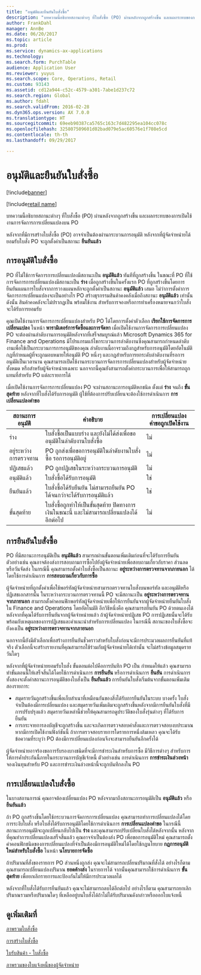 ```yaml
---
title: "อนุมัติและยืนยันใบสั่งซื้อ"
description: "บทความนี้อธิบายสถานะต่างๆ ที่ใบสั่งซื้อ (PO) ผ่านหลังจากถูกสร้างขึ้น และผลกระทบของการเปิดใช้งานการจัดการการเปลี่ยนแปลงบน PO"
author: FrankDahl
manager: AnnBe
ms.date: 06/20/2017
ms.topic: article
ms.prod: 
ms.service: dynamics-ax-applications
ms.technology: 
ms.search.form: PurchTable
audience: Application User
ms.reviewer: yuyus
ms.search.scope: Core, Operations, Retail
ms.custom: 93143
ms.assetid: cd12a944-c52c-4579-a301-7abe1d237c72
ms.search.region: Global
ms.author: fdahl
ms.search.validFrom: 2016-02-28
ms.dyn365.ops.version: AX 7.0.0
ms.translationtype: HT
ms.sourcegitcommit: 69eeb90387ca5765c163c7d482295ea104cc078c
ms.openlocfilehash: 325807509601d02bad079e5ac60576e1f708e5cd
ms.contentlocale: th-th
ms.lasthandoff: 09/29/2017

---
```


# <a name="approve-and-confirm-purchase-orders"></a>อนุมัติและยืนยันใบสั่งซื้อ

[!include[banner](../includes/banner.md)]

[!include[retail name](../includes/retail-name.md)]

บทความนี้อธิบายสถานะต่างๆ ที่ใบสั่งซื้อ (PO) ผ่านหลังจากถูกสร้างขึ้น และผลกระทบของการเปิดใช้งานการจัดการการเปลี่ยนแปลงบน PO

หลังจากที่มีการสร้างใบสั่งซื้อ (PO) อาจจำเป็นต้องผ่านกระบวนการอนุมัติ หลังจากที่ผู้จัดจำหน่ายได้ยอมรับใบสั่ง PO จะถูกตั้งค่าเป็นสถานะ **ยืนยันแล้ว**

## <a name="approval-of-purchase-orders"></a>การอนุมัติใบสั่งซื้อ
PO ที่ไม่ใช้การจัดการการเปลี่ยนแปลงมีสถานะเป็น **อนุมัติแล้ว** ทันทีที่ถูกสร้างขึ้น ในขณะที่ PO ที่ใช้การจัดการการเปลี่ยนแปลงมีสถานะเป็น **ร่าง** เมื่อถูกสร้างขึ้นในครั้งแรก PO ที่ถูกสร้างขึ้นโดยการยืนยันแผนการใบสั่งจากการวางแผนหลักจะถูกตั้งค่าเป็นสถานะ **อนุมัติแล้ว** เสมอ ไม่ว่าการตั้งค่าการจัดการการเปลี่ยนแปลงจะเป็นอย่างไร PO สร้างธุรกรรมสินค้าคงคลังเมื่อถึงสถานะ **อนุมัติแล้ว** เท่านั้น ดังนั้น สินค้าคงคลังจะไม่ปรากฏเป็น พร้อมใช้งาน สำหรับการจองหรือการทำเครื่องหมายจนกว่าใบสั่งจะได้รับการยอมรับ  

คุณเปิดใช้งานการจัดการการเปลี่ยนแปลงสำหรับ PO ได้โดยการตั้งค่าตัวเลือก **เรียกใช้การจัดการการเปลี่ยนแปลง** ในหน้า **พารามิเตอร์การจัดซื้อและการจัดหา** เมื่อเปิดใช้งานการจัดการการเปลี่ยนแปลง PO จะต้องผ่านลำดับงานการอนุมัติหลังจากที่เสร็จสมบูรณ์แล้ว Microsoft Dynamics 365 for Finance and Operations มีโปรแกรมแก้ไขกระบวนการลำดับงานซึ่งคุณสามารถกำหนดลำดับงานเพื่อใช้เป็นกระบวนการการอนุมัติของคุณ ลำดับงานนี้อาจรวมถึงกฎสำหรับการอนุมัติโดยอัตโนมัติ กฎที่กำหนดผู้ที่จะถูกมอบหมายให้อนุมัติ PO หนึ่งๆ และกฎสำหรับการยกระดับลำดับงานที่รอการอนุมัติเป็นเวลานาน คุณสามารถเปิดใช้งานกระบวนการจัดการการเปลี่ยนแปลงสำหรับผู้จัดจำหน่ายทั้งหมด หรือสำหรับผู้จัดจำหน่ายเฉพาะ นอกจากนี้คุณยังสามารถตั้งค่ากระบวนการเพื่อให้สามารถถูกแทนที่สำหรับ PO แต่ละรายการได้  

เมื่อเปิดใช้งานการจัดการการเปลี่ยนแปลง PO จะผ่านสถานะการอนุมัติหกชนิด ตั้งแต่ **ร่าง** จนถึง **ขั้นสุดท้าย** หลังจากที่ใบสั่งได้รับการอนุมัติ ผู้ใช้ที่ต้องการปรับเปลี่ยนจะต้องใช้การดำเนินการ **การเปลี่ยนแปลงคำขอ**

| สถานะการอนุมัติ | คำอธิบาย                                                                      | การเปลี่ยนแปลงคำขอถูกเปิดใช้งาน |
|-----------------|----------------------------------------------------------------------------------|---------------------------|
| ร่าง           | ใบสั่งซื้อเป็นแบบร่าง และยังไม่ได้ส่งเพื่อขออนุมัติในลำดับงานใบสั่งซื้อ     | ไม่                        |
| อยู่ระหว่างการตรวจทาน       | PO ถูกส่งเพื่อขอการอนุมัติในลำดับงานใบสั่งซื้อ รอการอนุมัติอยู่       | ไม่                        |
| ปฏิเสธแล้ว        | PO ถูกปฏิเสธในระหว่างกระบวนการอนุมัติ                                 | ไม่                        |
| อนุมัติแล้ว        | ใบสั่งซื้อได้รับการอนุมัติ                                                             | ใช่                       |
| ยืนยันแล้ว       | ใบสั่งซื้อได้รับยืนยัน ไม่สามารถยืนยัน PO ได้จนกว่าจะได้รับการอนุมัติแล้ว        | ใช่                       |
| ขั้นสุดท้าย       | ใบสั่งซื้อถูกทำให้เป็นขั้นสุดท้าย ปิดทางการเงินในขณะนี้ และไม่สามารถเปลี่ยนแปลงได้อีกต่อไป | ไม่                        |

## <a name="confirming-purchase-orders"></a>การยืนยันใบสั่งซื้อ
PO ที่มีสถานะการอนุมัติเป็น **อนุมัติแล้ว** สามารถผ่านขั้นตอนเพิ่มเติมก่อนที่จะได้รับการยืนยัน ตัวอย่างเช่น คุณอาจต้องส่งการสอบถามการซื้อไปยังผู้จัดจำหน่ายเพื่อสอบถามเกี่ยวกับราคา ส่วนลด หรือวันจัดส่ง ในกรณีนี้ คุณสามารถตั้งค่าใบสั่งซื้อเป็นสถานะ **อยู่ระหว่างการตรวจทานจากภายนอก** ได้โดยใช้การดำเนินการ **การสอบถามเกี่ยวกับการซื้อ**  

ผู้จัดจำหน่ายที่ถูกตั้งค่าเพื่อใช้พอร์ทัลผู้จัดจำหน่ายสามารถตรวจทานใบสั่งบนพอร์ทัล และอนุมัติหรือปฏิเสธเอกสารนั้น ในระหว่างกระบวนการตรวจทานนี้ PO จะมีสถานะเป็น **อยู่ระหว่างการตรวจทานจากภายนอก** สามารถตั้งค่าคอนฟิกพอร์ทัลผู้จัดจำหน่ายเพื่อให้การยืนยันจากผู้จัดจำหน่ายยืนยันใบสั่งใน Finance and Operations โดยอัตโนมัติ อีกวิธีหนึ่งคือ คุณสามารถยืนยัน PO ด้วยตนเองได้หลังจากที่คุณได้รับการยืนยันจากผู้จัดจำหน่ายแล้ว ถ้าผู้จัดจำหน่ายปฏิเสธ PO การปฏิเสธนั้นจะได้รับพร้อมกับเหตุผลของการปฏิเสธและคำแนะนำสำหรับการเปลี่ยนแปลง ในกรณีนี้ สถานะของใบสั่งซื้อจะยังคงเป็น **อยู่ระหว่างการตรวจทานจากภายนอก**  

นอกจากนี้ยังมีตัวเลือกเพื่อสร้างการยืนยันชั่วคราวสำหรับใบสั่งก่อนจะมีการประมวลผลการยืนยันที่แท้จริง ตัวเลือกนี้จะสร้างรายงานที่คุณสามารถใช้ร่วมกับผู้จัดจำหน่ายได้เท่านั้น จะไม่สร้างข้อมูลสมุดรายวันใดๆ  

หลังจากที่ผู้จัดจำหน่ายยอมรับใบสั่ง ขั้นตอนต่อไปคือการบันทึก PO เป็น กำหนดให้แล้ว คุณสามารถทำขั้นตอนนี้ให้เสร็จสิ้นได้โดยใช้การดำเนินการ **การยืนยัน** หรือการดำเนินการ **ยืนยัน** การดำเนินการทั้งสองจะตั้งค่าสถานะการอนุมัติของใบสั่งเป็น **ยืนยันแล้ว** การยืนยันใบสั่งเริ่มต้นจากขั้นตอนเพิ่มเติมสองรายการ:

-   สมุดรายวันถูกสร้างขึ้นเพื่อเก็บสำเนาที่เหมือนกันของสิ่งได้รับการยืนยันในระบบ บางครั้ง ใบสั่งจำเป็นต้องมีการเปลี่ยนแปลง และสมุดรายวันเพิ่มเติมจะถูกสร้างขึ้นหลังจากมีการยืนยันใบสั่งที่มีการปรับปรุงแล้ว สมุดรายวันเหล่านี้ช่วยให้คุณสามารถดูประวัติของใบสั่งรุ่นต่างๆ ที่ได้รับการยืนยัน
-   การกระจายการลงบัญชีจะถูกสร้างขึ้น และจะเกิดการตรวจสอบคำสั่งและการตรวจสอบงบประมาณหากมีการเปิดใช้งานฟังก์ชันนี้ ถ้าการตรวจสอบรายการใดรายการหนึ่งล้มเหลว คุณจะได้รับข้อความที่ระบุว่า PO ต้องมีการเปลี่ยนแปลงก่อนจึงจะสามารถยืนยันอีกครั้งได้

ผู้จัดจำหน่ายอาจร้องขอการรับรองบางชนิดที่จะมีการชำระเงินสำหรับการซื้อ มีวิธีการต่างๆ สำหรับการให้การค้ำประกันนี้ภายในกระบวนการบัญชีเจ้าหนี้ ตัวอย่างเช่น การดำเนินการ **การชำระเงินล่วงหน้า** จองเงินทุนสำหรับ PO และการชำระเงินล่วงหน้านี้จะถูกบันทึกลงใน PO

## <a name="changing-purchase-orders"></a>การเปลี่ยนแปลงใบสั่งซื้อ
ในบางสถานการณ์ คุณอาจต้องเปลี่ยนแปลง PO หลังจากมาถึงสถานะการอนุมัติเป็น **อนุมัติแล้ว** หรือ **ยืนยันแล้ว**  

ถ้า PO ถูกสร้างขึ้นโดยใช้กระบวนการจัดการการเปลี่ยนแปลง คุณสามารถทำการเปลี่ยนแปลงได้โดยการระงับใบสั่ง หรือใบสั่งได้รับการอนุมัติโดยใช้การดำเนินการ **การเปลี่ยนแปลงคำขอ** ในกรณีนี้ สถานะการอนุมัติจะถูกเปลี่ยนกลับไปเป็น **ร่าง** และคุณสามารถปรับเปลี่ยนใบสั่งได้หลังจากนั้น หลังจากที่คุณทำการเปลี่ยนแปลงเสร็จสิ้นแล้ว คุณอาจจำเป็นต้องส่ง PO เพื่อขอการอนุมัติใหม่ คุณสามารถตั้งค่าคอนฟิกชนิดของการเปลี่ยนแปลงที่จำเป็นต้องมีการอนุมัติใหม่ได้โดยใช้กฎนโยบาย **กฎการอนุมัติใหม่สำหรับใบสั่งซื้อ** ในหน้า **นโยบายการจัดซื้อ**  

ถ้าปริมาณที่สั่งของรายการ PO ส่วนหนี่งถูกส่ง คุณจะไม่สามารถเปลี่ยนปริมาณที่สั่งได้ อย่างไรก็ตาม คุณสามารถเปลี่ยนแปลงปริมาณ **ยอดค้างส่ง** ในรายการได้ จากนั้นคุณสามารถใช้การดำเนินการ **ขั้นสุดท้าย** เพื่อยกเลิกรายการและป้องกันไม่ให้มีการประมวลผลได้ 

หลังจากที่ใบสั่งได้รับการยืนยันแล้ว คุณจะไม่สามารถลบได้อีกต่อไป อย่างไรก็ตาม คุณสามารถยกเลิกปริมาณรวมหรือปริมาณใดๆ ที่เหลืออยู่บนใบสั่งได้ถ้าไม่ได้รับปริมาณดังกล่าวหรือออกใบแจ้งหนี้

<a name="see-also"></a>ดูเพิ่มเติมที่
--------

[ภาพรวมใบสั่งซื้อ](purchase-order-overview.md)

[การสร้างใบสั่งซื้อ](purchase-order-creation.md)

[ใบรับสินค้า - ใบสั่งซื้อ](product-receipt-against-purchase-orders.md)

[ภาพรวมของใบแจ้งหนี้ของผู้จัดจำหน่าย](../../financials/accounts-payable/vendor-invoices-overview.md)




